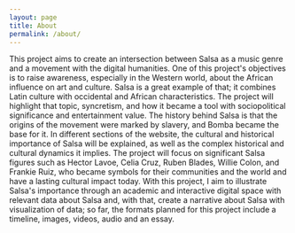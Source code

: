 ```yaml
---
layout: page
title: About
permalink: /about/
---
```


This project aims to create an intersection between Salsa as a music genre and a movement with the digital humanities. One of this project's objectives is to raise awareness, especially in the Western world, about the African influence on art and culture. Salsa is a great example of that; it combines Latin culture with occidental and African characteristics. The project will highlight that topic, syncretism, and how it became a tool with sociopolitical significance and entertainment value. The history behind Salsa is that the origins of the movement were marked by slavery, and Bomba became the base for it.
In different sections of the website, the cultural and historical importance of Salsa will be explained, as well as the complex historical and cultural dynamics it implies. The project will focus on significant Salsa figures such as Hector Lavoe, Celia Cruz, Ruben Blades, Willie Colon, and Frankie Ruiz, who became symbols for their communities and the world and have a lasting cultural impact today. With this project, I aim to illustrate Salsa's importance through an academic and interactive digital space with relevant data about Salsa and, with that, create a narrative about Salsa with visualization of data; so far, the formats planned for this project include a timeline, images, videos, audio and an essay.

